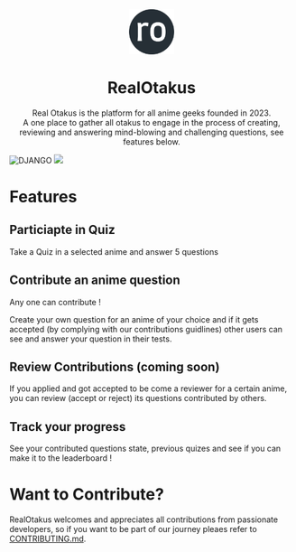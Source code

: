 
<div  align="center">
<img  src="frontend/app/favicon.ico"  width="80"  alt="">
<h1>RealOtakus</h1>
</div>
  

<div  align="center">

Real Otakus is the platform for all anime geeks founded in 2023.  
A one place to gather all otakus to engage in the process of creating, reviewing and answering mind-blowing and challenging questions, see features below.
</div>

  
![DJANGO](https://img.shields.io/badge/Django-092E20?style=for-the-badge&logo=django&logoColor=white)  ![](https://img.shields.io/badge/next.js-000000?style=for-the-badge&logo=nextdotjs&logoColor=white)

  
# Features

  
## Particiapte in Quiz
Take a Quiz in a selected anime and answer 5 questions
  

## Contribute an anime question
Any one can contribute !

Create your own question for an anime of your choice and if it gets accepted (by complying with our contributions guidlines) other users can see and answer your question in their tests.


## Review Contributions (coming soon)
If you applied and got accepted to be come a reviewer for a certain anime, you can review (accept or reject) its questions contributed by others.

  
## Track your progress
See your contributed questions state, previous quizes and see if you can make it to the leaderboard !


# Want to Contribute? 
RealOtakus welcomes and appreciates all contributions from passionate developers, so if you want to be part of our journey pleaes refer to [CONTRIBUTING.md](./CONTRIBUTING.md).